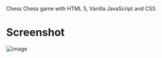 Chess
Chess game with HTML 5, Vanilla JavaScript and CSS

# Screenshot
![image](https://user-images.githubusercontent.com/35105347/142852529-0141cc51-75c7-49e8-9214-0696d720a43f.png)

